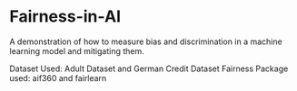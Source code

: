 # Fairness-in-AI
A demonstration of how to measure bias and discrimination in a machine learning model and mitigating them.

Dataset Used: Adult Dataset and German Credit Dataset
Fairness Package used: aif360 and fairlearn
